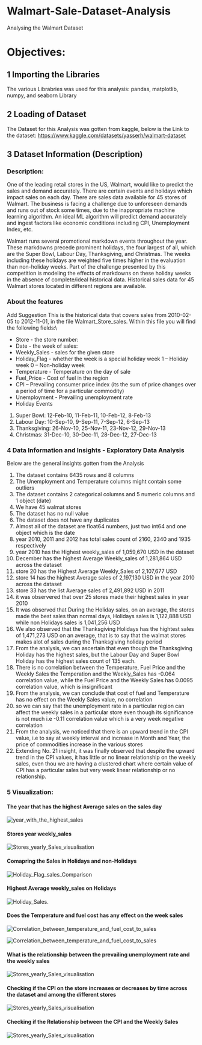 # Walmart-Sale-Dataset-Analysis
Analysing the Walmart Dataset
# Objectives:
## 1 Importing the Libraries
The various Librabries was used for this analysis:
pandas, matplotlib, numpy, and seaborn Library

## 2 Loading of Dataset
The Dataset for this Analysis was gotten from kaggle, below is the Link to the dataset:
https://www.kaggle.com/datasets/yasserh/walmart-dataset

## 3 Dataset Information (Description)
### Description:
One of the leading retail stores in the US, Walmart, would like to predict the sales and demand accurately. There are certain events and holidays which impact sales on each day. There are sales data available for 45 stores of Walmart. The business is facing a challenge due to unforeseen demands and runs out of stock some times, due to the inappropriate machine learning algorithm. An ideal ML algorithm will predict demand accurately and ingest factors like economic conditions including CPI, Unemployment Index, etc.

Walmart runs several promotional markdown events throughout the year. These markdowns precede prominent holidays, the four largest of all, which are the Super Bowl, Labour Day, Thanksgiving, and Christmas. The weeks including these holidays are weighted five times higher in the evaluation than non-holiday weeks. Part of the challenge presented by this competition is modeling the effects of markdowns on these holiday weeks in the absence of complete/ideal historical data. Historical sales data for 45 Walmart stores located in different regions are available.

### About the features
Add Suggestion This is the historical data that covers sales from 2010-02-05 to 2012-11-01, in the file Walmart_Store_sales. Within this file you will find the following fields:\

* Store - the store number: 
* Date - the week of sales: 
* Weekly_Sales - sales for the given store
* Holiday_Flag - whether the week is a special holiday week 1 – Holiday week 0 – Non-holiday week
* Temperature - Temperature on the day of sale
* Fuel_Price - Cost of fuel in the region
* CPI – Prevailing consumer price index (its the sum of price changes over a period of time for a particular commodity)
* Unemployment - Prevailing unemployment rate
* Holiday Events
1. Super Bowl: 12-Feb-10, 11-Feb-11, 10-Feb-12, 8-Feb-13
2. Labour Day: 10-Sep-10, 9-Sep-11, 7-Sep-12, 6-Sep-13
3. Thanksgiving: 26-Nov-10, 25-Nov-11, 23-Nov-12, 29-Nov-13
4. Christmas: 31-Dec-10, 30-Dec-11, 28-Dec-12, 27-Dec-13

### 4 Data Information and Insights - Exploratory Data Analysis
Below are the general insights gotten from the Analysis 
  1. The dataset contains 6435 rows and 8 columns
  2. The Unemployment and Temperature columns might contain some outliers
  3. The dataset contains 2 categorical columns and 5 numeric columns and 1 object (date)
  4. We have 45 walmat stores
  5. The dataset has no null value
  6. The dataset does not have any duplicates
  7. Almost all of the dataset are float64 numbers, just two int64 and one object which is the date
  8. year 2010, 2011 and 2012 has total sales count of 2160, 2340 and 1935 respectively
  9. year 2010 has the Highest weekly_sales of 1,059,670 USD in the dataset
  10. December has the highest Average Weekly_sales of 1,281,864 USD across the dataset
  11. store 20 has the Highest Average Weekly_Sales of 2,107,677 USD
  12. store 14 has the highest Average sales of 2,197,130 USD  in the year 2010 across the dataset
  13. store 33 has the list Average sales of 2,491,892 USD in 2011
  14. it was observered that over 25 stores made their highest sales in year 2010
  15. It was observed that During the Holiday sales, on an average, the stores made the best sales than normal days, Holidays sales is 1,122,888 USD while non Holidays sales is 1,041,256 USD
  16. We also observed that the Thanksgiving Holidays has the hightest sales of 1,471,273 USD on an average, that is to say that the walmat stores makes alot of sales during the Thanksgiving holiday period
  17. From the analysis, we can ascertain that even though the Thanksgiving Holiday has the highest sales, but the Labour Day and Super Bowl Holiday has the highest sales count of 135 each.
  18. There is no correlation between the Temperature, Fuel Price and the Weekly Sales the Temperation and the Weekly_Sales has -0.064 correlation value, while the Fuel Price and the Weekly Sales has 0.0095 correlation value, which is insignificant
  19. From the analysis, we can conclude that cost of fuel and Temperature has no effect on the Weekly Sales value, no correlation
  20. so we can say that the unemployment rate in a particular region can affect the weekly sales in a particular store even though its significance is not much i.e -0.11 correlation value which is a very week negative correlation
  21. From the analysis, we noticed that there is an upward trend in the CPI value, i.e to say at weekly interval and increase in Month and Year, the price of commodities increase in the various stores
  22. Extending No. 21 insight, it was finally observed that despite the upward trend in the CPI values, it has little or no linear relationship on the weekly sales, even thou we are having a clustered chart where certain value of CPI has a particular sales but very week linear relationship or no relationship.

### 5 Visualization:
#### The year that has the highest Average sales on the sales day
![year_with_the_highest_sales](images/year_with_the_highest_sales.png)

#### Stores year weekly_sales
![Stores_yearly_Sales_visualisation](images/Stores_yearly_Sales_visualisation.png)

#### Comapring the Sales in Holidays and non-Holidays
![Holiday_Flag_sales_Comparison](images/Holiday_Flag_sales_Comparison.png)

#### Highest Average weekly_sales on Holidays
![Holiday_Sales.](images/Holiday_Sales..png)

#### Does the Temperature and fuel cost has any effect on the week sales
![Correlation_between_temperature_and_fuel_cost_to_sales](images/Correlation_between_temperature_and_fuel_cost_to_sales.png)

![Correlation_between_temperature_and_fuel_cost_to_sales](images/Correlation_between_temperature_and_fuel_cost_to_sales.png)

#### What is the relationship between the prevailing unemployment rate and the weekly sales
![Stores_yearly_Sales_visualisation](images/Stores_yearly_Sales_visualisation.png)

#### Checking if the CPI on the store increases or decreases by time across the dataset and among the different stores
![Stores_yearly_Sales_visualisation](images/Stores_yearly_Sales_visualisation.png)

#### Checking if the Relationship between the CPI and the Weekly Sales
![Stores_yearly_Sales_visualisation](images/Stores_yearly_Sales_visualisation.png)


